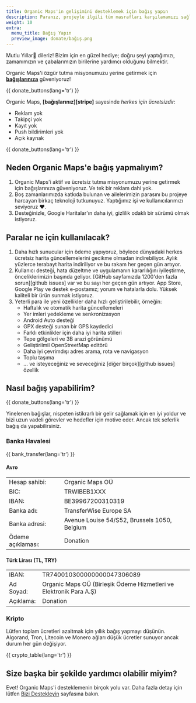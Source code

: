 ```yaml
---
title: Organic Maps'in gelişimini desteklemek için bağış yapın
description: Paranız, projeyle ilgili tüm masrafları karşılamamızı sağlıyor ve Organic Maps'i iyileştirmemiz için bizi motive ediyor.
weight: 10
extra:
  menu_title: Bağış Yapın
  preview_image: donate/bağış.png
---
```


Mutlu Yıllar🎄 dileriz! Bizim için en güzel hediye; doğru şeyi yaptığımızı, zamanımızın ve çabalarımızın birilerine yardımcı olduğunu bilmektir.

Organic Maps'i özgür tutma misyonumuzu yerine getirmek için **[bağışlarınıza][donate]** güveniyoruz!

{{ donate_buttons(lang='tr') }}

Organic Maps, **[bağışlarınız][stripe]** sayesinde _herkes için ücretsizdir_:

- Reklam yok
- Takipçi yok
- Kayıt yok
- Push bildirimleri yok
- Açık kaynak

{{ donate_buttons(lang='tr') }}

## Neden Organic Maps'e bağış yapmalıyım?

1. Organic Maps'i aktif ve ücretsiz tutma misyonumuzu yerine getirmek için bağışlarınıza güveniyoruz.
   Ve tek bir reklam dahi yok.
2. Boş zamanlarımızda katkıda bulunan ve ailelerimizin parasını bu projeye harcayan birkaç teknoloji tutkunuyuz.
   Yaptığımız işi ve kullanıcılarımızı seviyoruz ❤️.
3. Desteğinizle, Google Haritalar'ın daha iyi, gizlilik odaklı bir sürümü olmak istiyoruz.

## Paralar ne için kullanılacak?

1. Daha hızlı sunucular için ödeme yapıyoruz, böylece dünyadaki herkes ücretsiz harita güncellemelerini gecikme olmadan indirebiliyor.
   Aylık yüzlerce terabayt harita indiriliyor ve bu rakam her geçen gün artıyor.
2. Kullanıcı desteği, hata düzeltme ve uygulamanın kararlılığını iyileştirme, önceliklerimizin başında geliyor.
   [GitHub sayfamızda 1200'den fazla sorun][github issues] var ve bu sayı her geçen gün artıyor.
   App Store, Google Play ve destek e-postamız; yorum ve hatalarla dolu. Yüksek kaliteli bir ürün sunmak istiyoruz.
3. Yeterli para ile yeni özellikler daha hızlı geliştirilebilir, örneğin:
   - Haftalık ve otomatik harita güncellemeleri
   - Yer imleri yedekleme ve senkronizasyon
   - Android Auto desteği
   - GPX desteği sunan bir GPS kaydedici
   - Farklı etkinlikler için daha iyi harita stilleri
   - Tepe gölgeleri ve 3B arazi görünümü
   - Geliştirilmil OpenStreetMap editörü
   - Daha iyi çevrimdışı adres arama, rota ve navigasyon
   - Toplu taşıma
   - … ve isteyeceğiniz ve seveceğiniz [diğer birçok][github issues] özellik

## Nasıl bağış yapabilirim?

{{ donate_buttons(lang='tr') }}

Yinelenen bağışlar, nispeten istikrarlı bir gelir sağlamak için
en iyi yoldur ve bizi uzun vadeli görevler ve hedefler için motive
eder. Ancak tek seferlik bağış da yapabilirsiniz.

### Banka Havalesi

{{ bank_transfer(lang='tr') }}

#### Avro

|                   |                                              |
| ----------------- | -------------------------------------------- |
| Hesap sahibi:     | Organic Maps OÜ                              |
| BIC:              | TRWIBEB1XXX                                  |
| IBAN:             | BE39967200310319                             |
| Banka adı:        | TransferWise Europe SA                       |
| Banka adresi:     | Avenue Louise 54/S52, Brussels 1050, Belgium |
| Ödeme açıklaması: | Donation                                     |

#### Türk Lirası (TL, TRY)

|           |                                                                    |
| --------- | ------------------------------------------------------------------ |
| IBAN:     | TR740010300000000047306089                                         |
| Ad Soyad: | Organic Maps OÜ (Birleşik Ödeme Hizmetleri ve Elektronik Para A.Ş) |
| Açıklama: | Donation                                                           |

### Kripto

Lütfen toplam ücretleri azaltmak için yıllık bağış yapmayı düşünün.
Algorand, Tron, Litecoin ve Monero ağları düşük ücretler sunuyor ancak durum her gün değişiyor.

{{ crypto_table(lang='tr') }}

## Size başka bir şekilde yardımcı olabilir miyim?

Evet! Organic Maps'i desteklemenin birçok yolu var. Daha fazla
detay için lütfen [Bizi Destekleyin](@/support-us/index.tr.md) sayfasına bakın.

[donate]: https://donate.organicmaps.app
